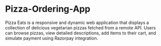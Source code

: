 # Pizza-Ordering-App
Pizza Eats is a responsive and dynamic web application that displays a collection of delicious vegetarian pizzas fetched from a remote API. Users can browse pizzas, view detailed descriptions, add items to their cart, and simulate payment using Razorpay integration.
